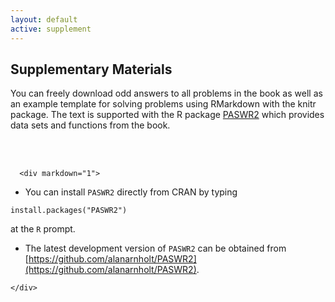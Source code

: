 ```yaml
---
layout: default
active: supplement
---
```


<!-- Supplementary Materials -->
<section>
  <div class="page-header" id="supplement">
    <h2>Supplementary Materials</h2>
  </div>
  <div class="row">
    <div class="span10 offset1">
      <p>You can freely download odd answers to all problems in the book as well as an example template for solving problems using RMarkdown with the knitr package.  The text is supported with the R package <a href="http://cran.r-project.org/web/packages/PASWR2/index.html">PASWR2</a> which provides data sets and functions from the book.</p>
      <br><br>
      
      <div markdown="1">
      
* You can install `PASWR2` directly from CRAN by typing 
```
install.packages("PASWR2")
``` 
at the `R` prompt. 

* The latest development version of `PASWR2` can be obtained from [https://github.com/alanarnholt/PASWR2](https://github.com/alanarnholt/PASWR2).


</div>
      
    </div>
  </div>
</section>
